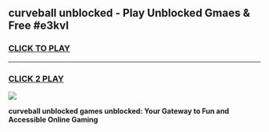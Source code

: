 
## curveball unblocked - Play Unblocked Gmaes & Free #e3kvl
<h3>
<a href="https://news.freeplayer.one?title=curveball_unblocked&ref=24F">CLICK TO PLAY</a></h3>
<hr>

<h3>
<a href="https://news.freeplayer.one?title=curveball_unblocked&ref=24F">CLICK 2 PLAY</a>
  
</h3>

<a href="https://news.freeplayer.one?title=curveball_unblocked&ref=24F/"><img src="https://clearcache.store/games.png"></a>


**curveball unblocked games unblocked: Your Gateway to Fun and Accessible Online Gaming**
